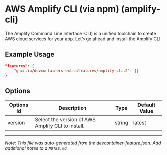 
# AWS Amplify CLI (via npm) (amplify-cli)

The Amplify Command Line Interface (CLI) is a unified toolchain to create AWS cloud services for your app. Let's go ahead and install the Amplify CLI.

## Example Usage

```json
"features": {
    "ghcr.io/devcontainers-extra/features/amplify-cli:2": {}
}
```

## Options

| Options Id | Description | Type | Default Value |
|-----|-----|-----|-----|
| version | Select the version of AWS Amplify CLI to install. | string | latest |



---

_Note: This file was auto-generated from the [devcontainer-feature.json](devcontainer-feature.json).  Add additional notes to a `NOTES.md`._
